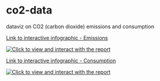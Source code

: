 # co2-data
dataviz on CO2 (carbon dioxide) emissions and consumption

[Link to interactive infographic - Emissions](https://app.powerbi.com/view?r=eyJrIjoiNjEyMjRhYjQtODAyZS00OTdjLWE4NTctOGY5NTM2YjNmYjIxIiwidCI6ImRjMWYwNGY1LWMxZTUtNDQyOS1hODEyLTU3OTNiZTQ1YmY5ZCIsImMiOjEwfQ%3D%3D&pageName=ReportSection)

[![Click to view and interact with the report](https://github.com/Mike-Honey/co2-data/raw/main/co2-data%20Emissions%20all.gif)](https://app.powerbi.com/view?r=eyJrIjoiNjEyMjRhYjQtODAyZS00OTdjLWE4NTctOGY5NTM2YjNmYjIxIiwidCI6ImRjMWYwNGY1LWMxZTUtNDQyOS1hODEyLTU3OTNiZTQ1YmY5ZCIsImMiOjEwfQ%3D%3D&pageName=ReportSection)

[Link to interactive infographic - Consumption](https://app.powerbi.com/view?r=eyJrIjoiNjEyMjRhYjQtODAyZS00OTdjLWE4NTctOGY5NTM2YjNmYjIxIiwidCI6ImRjMWYwNGY1LWMxZTUtNDQyOS1hODEyLTU3OTNiZTQ1YmY5ZCIsImMiOjEwfQ%3D%3D&pageName=ReportSection890d20c9417d0c60a63e)

[![Click to view and interact with the report](https://github.com/Mike-Honey/co2-data/raw/main/co2-data%20Consumption.gif)](https://app.powerbi.com/view?r=eyJrIjoiNjEyMjRhYjQtODAyZS00OTdjLWE4NTctOGY5NTM2YjNmYjIxIiwidCI6ImRjMWYwNGY1LWMxZTUtNDQyOS1hODEyLTU3OTNiZTQ1YmY5ZCIsImMiOjEwfQ%3D%3D&pageName=ReportSection890d20c9417d0c60a63e)

